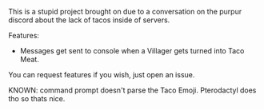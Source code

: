 This is a stupid project brought on due to a conversation on the purpur discord about the lack of tacos inside of servers.

Features:
  - Messages get sent to console when a Villager gets turned into Taco Meat.

You can request features if you wish, just open an issue.

KNOWN: command prompt doesn't parse the Taco Emoji. Pterodactyl does tho so thats nice.
